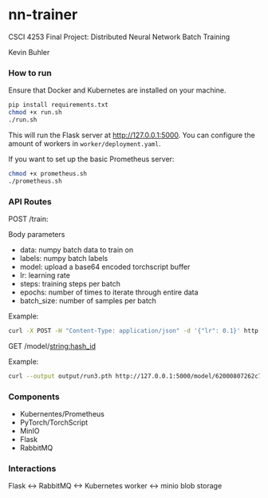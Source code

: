 # nn-trainer

CSCI 4253 Final Project: Distributed Neural Network Batch Training

Kevin Buhler

### How to run

Ensure that Docker and Kubernetes are installed on your machine. 

```bash
pip install requirements.txt
chmod +x run.sh
./run.sh
```

This will run the Flask server at http://127.0.0.1:5000. You can configure the amount of workers in ```worker/deployment.yaml```.

If you want to set up the basic Prometheus server:
```bash
chmod +x prometheus.sh
./prometheus.sh
```

### API Routes

POST /train:

Body parameters
- data: numpy batch data to train on
- labels: numpy batch labels
- model: upload a base64 encoded torchscript buffer
- lr: learning rate
- steps: training steps per batch
- epochs: number of times to iterate through entire data
- batch_size: number of samples per batch

Example:
```bash
curl -X POST -H "Content-Type: application/json" -d '{"lr": 0.1}' http://127.0.0.1:5000/train
```

GET /model/<string:hash_id>

Example:
```bash
curl --output output/run3.pth http://127.0.0.1:5000/model/62000807262c72a0af4c983b057077d22a44c2cca64205a7b1bce9753e3ee802
```

### Components
- Kubernentes/Prometheus
- PyTorch/TorchScript
- MinIO
- Flask
- RabbitMQ

### Interactions
Flask <-> RabbitMQ <-> Kubernetes worker <-> minio blob storage
